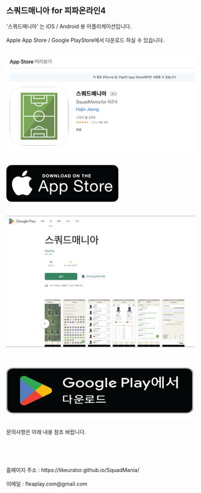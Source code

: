 ## 스쿼드매니아 for 피파온라인4

'스쿼드매니아' 는 iOS / Android 용 어플리케이션입니다. 
<br>
<br>
Apple App Store / Google PlayStore에서 다운로드 하실 수 있습니다. 
<br>
<br>
<br>
<a href= "https://likeurator.github.io/SquadMania/"><img src="screen.png" /></a>
<br>
<br>
<br>
<a href= "https://apps.apple.com/kr/app/%EC%8A%A4%EC%BF%BC%EB%93%9C%EB%A7%A4%EB%8B%88%EC%95%84/id1531506476"><img src="downlodApp.jpg" /></a>
<br>
<br>
<br>
<a href= "https://likeurator.github.io/SquadMania/"><img src="screen02.png" /></a>
<br>
<br>
<br>
<a href= "https://play.google.com/store/apps/details?id=com.fleaplay.squad.flutter"><img width="500" height="160" src="androidDownloadApp.png" /></a>
<br>
<br>
문의사항은 아래 내용 참조 바랍니다. 

<br>
<br>
<br>
<br>
홈페이지 주소 : https://likeurator.github.io/SquadMania/
<br>
<br>
이메일 : fleaplay.com@gmail.com
<br>
<br>


